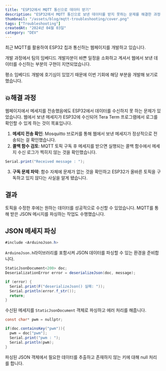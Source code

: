 ```yaml
---
title: "ESP32에서 MQTT 통신으로 데이터 받기"
description: "ESP32에서 MQTT 통신으로 보낸 데이터를 받지 못하는 문제를 해결한 과정을 적었습니다."
thumbnail: "/assets/blog/mqtt-troubleshooting/cover.png"
tags: ["Troubleshooting"]
createdAt: "2024년 04월 03일"
category: "DEV"
---
```


최근 MQTT를 활용하여 ESP32 칩과 통신하는 웹페이지를 개발하고 있습니다.

개발 과정에서 팀의 임베디드 개발자분이 바쁜 일정을 소화하고 계셔서 웹에서 보낸 데이터를 수신하는 부분의 구현이 지연되었습니다.

평소 임베디드 개발에 호기심이 있었기 때문에 이번 기회에 해당 부분을 개발해 보기로 했습니다.

## 💥해결 과정

웹페이지에서 메세지를 전송했음에도 ESP32에서 데이터를 수신하지 못 하는 문제가 있었습니다. 웹에서 보낸 메세지가 ESP32에 수신되어 Tera Term 프로그램에서 로그를 확인할 수 있게 하는 것이 목표입니다.

1. **메세지 전송 확인**: Mosquitto 브로커를 통해 웹에서 보낸 메세지가 정상적으로 전송되는 걸 확인했습니다.
2. **콜백 함수 검토**: MQTT 토픽 구독 후 메세지를 받으면 실행되는 콜백 함수에서 메세지 수신 로그가 찍히지 않는 것을 확인했습니다.

```cs
Serial.print("Received message : ");
```

3. **구독 문제 파악**: 함수 자체에 문제가 없는 것을 확인하고 ESP32가 올바른 토픽을 구독하고 있지 않다는 사실을 알게 됐습니다.

## 결과

토픽을 수정한 후에는 원하는 데이터를 성공적으로 수신할 수 있었습니다.
MQTT를 통해 받은 JSON 메시지를 파싱하는 작업도 수행했습니다.

## JSON 메세지 파싱

```cs
#include <ArduinoJson.h>
```

`ArduinoJson.h`라이브러리를 포함시켜 JSON 데이터를 파싱할 수 있는 환경을 준비합니다.

```cs
StaticJsonDocument<200> doc;
DeserializationError error = deserializeJson(doc, message);

if (error) {
  Serial.print(F("deserializeJson() 실패: "));
  Serial.println(error.f_str());
  return;
}
```

수신된 메세지를 `StaticJsonDocument` 객체로 파싱하고 에러 처리를 해줍니다.

```cs
const char* pwm = nullptr;

if(doc.containsKey("pwm")){
  pwm = doc["pwm"];
  Serial.print("pwm : ");
  Serial.println(pwm);
}
```

파싱된 JSON 객체에서 필요한 데이터를 추출하고 존재하지 않는 키에 대해 null 처리를 합니다.
